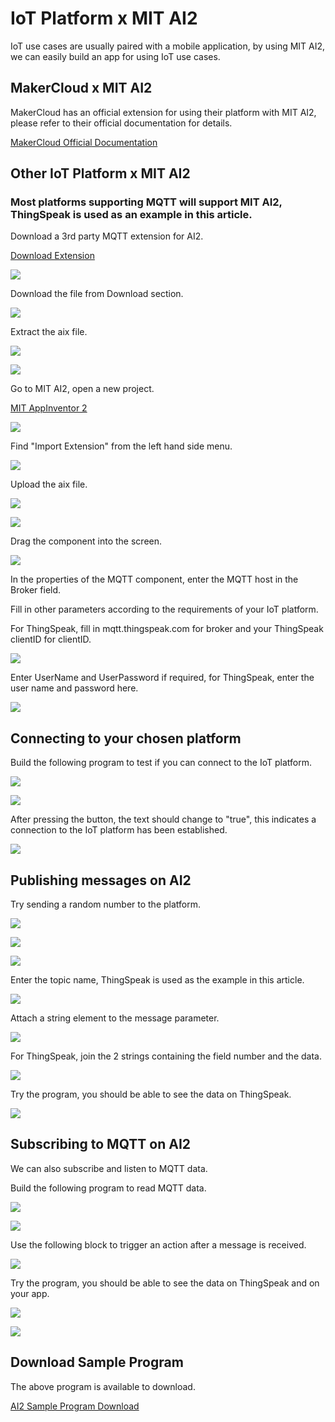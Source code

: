 # IoT Platform x MIT AI2

IoT use cases are usually paired with a mobile application, by using MIT AI2, we can easily build an app for using IoT use cases.

## MakerCloud x MIT AI2

MakerCloud has an official extension for using their platform with MIT AI2, please refer to their official documentation for details.

[MakerCloud Official Documentation](https://learn.makercloud.io/zh_TW/latest/ch4_connect/ai2/connect_ai2/)

## Other IoT Platform x MIT AI2

### Most platforms supporting MQTT will support MIT AI2, ThingSpeak is used as an example in this article.

Download a 3rd party MQTT extension for AI2.

[Download Extension](https://ullisroboterseite.de/android-AI2-PahoMQTT-en.html)

![](./images/1.png)

Download the file from Download section.

![](./images/2.png)

Extract the aix file.

![](./images/3.png)

![](./images/4.png)

Go to MIT AI2, open a new project.

[MIT AppInventor 2](http://appinventor.mit.edu/)

![](./images/5.png)

Find "Import Extension" from the left hand side menu.

![](./images/6.png)

Upload the aix file.

![](./images/7.png)

![](./images/8.png)

Drag the component into the screen.

![](./images/9.png)

In the properties of the MQTT component, enter the MQTT host in the Broker field. 

Fill in other parameters according to the requirements of your IoT platform.

For ThingSpeak, fill in mqtt.thingspeak.com for broker and your ThingSpeak clientID for clientID.

![](./images/10.png)

Enter UserName and UserPassword if required, for ThingSpeak, enter the user name and password here.

![](./images/11.png)

## Connecting to your chosen platform

Build the following program to test if you can connect to the IoT platform.

![](./images/12.png)

![](./images/13.png)

After pressing the button, the text should change to "true", this indicates a connection to the IoT platform has been established.

![](./images/14.jpg)

## Publishing messages on AI2

Try sending a random number to the platform.

![](./images/15.png)

![](./images/16.png)

![](./images/17.png)

Enter the topic name, ThingSpeak is used as the example in this article.

![](./images/18.png)

Attach a string element to the message parameter.

![](./images/19.png)

For ThingSpeak, join the 2 strings containing the field number and the data.

![](./images/20.png)

Try the program, you should be able to see the data on ThingSpeak.

![](./images/21.png)

## Subscribing to MQTT on AI2

We can also subscribe and listen to MQTT data.

Build the following program to read MQTT data.

![](./images/22.png)

![](./images/23.png)

Use the following block to trigger an action after a message is received.

![](./images/24.png)

Try the program, you should be able to see the data on ThingSpeak and on your app.

![](./images/25.png)

![](./images/26.jpg)

## Download Sample Program

The above program is available to download.

[AI2 Sample Program Download](https://drive.google.com/file/d/1g0Bf8zQGRk6PEBNDGzEWxrBTcfsoehhQ/view?usp=sharing)